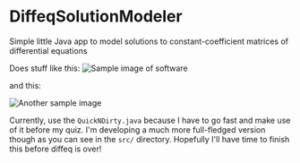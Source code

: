 # DiffeqSolutionModeler
Simple little Java app to model solutions to constant-coefficient matrices of differential equations

Does stuff like this:
![Sample image of software](https://i.imgur.com/ZWLm8x0.png)

and this:

![Another sample image](https://i.imgur.com/o0uRHMc.png)

Currently, use the `QuickNDirty.java` because I have to go fast and make use of it before my quiz. I'm developing a much more full-fledged version though as you can see in the `src/` directory. Hopefully I'll have time to finish this before diffeq is over!

